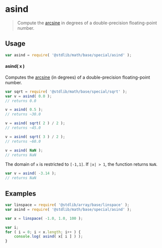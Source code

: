 <!--

@license Apache-2.0

Copyright (c) 2024 The Stdlib Authors.

Licensed under the Apache License, Version 2.0 (the "License");
you may not use this file except in compliance with the License.
You may obtain a copy of the License at

   http://www.apache.org/licenses/LICENSE-2.0

Unless required by applicable law or agreed to in writing, software
distributed under the License is distributed on an "AS IS" BASIS,
WITHOUT WARRANTIES OR CONDITIONS OF ANY KIND, either express or implied.
See the License for the specific language governing permissions and
limitations under the License.

-->

# asind

> Compute the [arcsine][arcsine] in degrees of a double-precision floating-point number.

<section class="usage">

## Usage

```javascript
var asind = require( '@stdlib/math/base/special/asind' );
```

#### asind( x )

Computes the [arcsine][arcsine] (in degrees) of a double-precision floating-point number.

```javascript
var sqrt = require( '@stdlib/math/base/special/sqrt' );
var v = asind( 0.0 );
// returns 0.0

v = asind( 0.5 );
// returns ~30.0

v = asind( sqrt( 2 ) / 2 );
// returns ~45.0

v = asind( sqrt( 3 ) / 2 );
// returns ~60.0

v = asind( NaN );
// returns NaN
```

The domain of `x` is restricted to `[-1,1]`. If `|x| > 1`, the function returns `NaN`.

```javascript
var v = asind( -3.14 );
// returns NaN
```

</section>

<!-- /.usage -->

<section class="examples">

## Examples

<!-- eslint no-undef: "error" -->

```javascript
var linspace = require( '@stdlib/array/base/linspace' );
var asind = require( '@stdlib/math/base/special/asind' );

var x = linspace( -1.0, 1.0, 100 );

var i;
for ( i = 0; i < x.length; i++ ) {
    console.log( asind( x[ i ] ) );
}
```

</section>

<!-- /.examples -->

<!-- Section for related `stdlib` packages. Do not manually edit this section, as it is automatically populated. -->

<section class="related">

</section>

<!-- /.related -->

<!-- Section for all links. Make sure to keep an empty line after the `section` element and another before the `/section` close. -->

<section class="links">

[arcsine]: https://en.wikipedia.org/wiki/Inverse_trigonometric_functions

<!-- <related-links> -->

<!-- </related-links> -->

</section>

<!-- /.links -->
